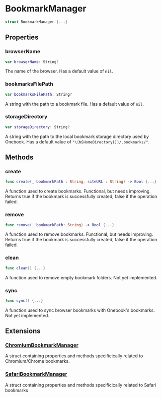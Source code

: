 # BookmarkManager

``` swift
struct BookmarkManager {...}
```

## Properties

### browserName

``` swift
var browserName: String?
```

The name of the browser. Has a default value of `nil`.

### bookmarksFilePath

``` swift
var bookmarksFilePath: String?
```

A string with the path to a bookmark file. Has a default value of `nil`.

### storageDirectory

``` swift
var storageDirectory: String?
```

A string with the path to the local bookmark storage directory used by
Onebook. Has a default value of `"\(NSHomeDirectory())/.bookmarks/"`.

## Methods

### create

``` swift
func create(_ bookmarkPath : String, siteURL : String) -> Bool {...}
```

A function used to create bookmarks. Functional, but needs improving.
Returns true if the bookmark is successfully created, false if the
operation failed.

### remove

``` swift
func remove(_ bookmarkPath: String) -> Bool {...}
```

A function used to remove bookmarks. Functional, but needs improving.
Returns true if the bookmark is successfully created, false if the
operation failed.

### clean

``` swift
func clean() {...}
```

A function used to remove empty bookmark folders. Not yet implemented.

### sync

``` swift
func sync() {...}
```

A function used to sync browser bookmarks with Onebook's bookmarks. Not
yet implemented.

## Extensions

### [ChromiumBookmarkManager](https://github.com/luardemin/onebook/blob/master/Documentation/Bookmark%20Manager/Extensions/Chromium/ChromiumBookmarkManager.md)

A struct containing properties and methods specificically related to
Chromium/Chrome bookmarks.

### [SafariBookmarkManager](https://github.com/luardemin/onebook/blob/master/Documentation/Bookmark%20Manager/Extensions/Safari/SafariBookmarkManager.md)

A struct containing properties and methods specificically related to
Safari bookmarks
